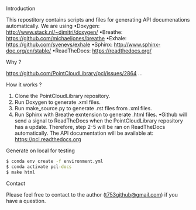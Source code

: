﻿Introduction

This repostitory contains scripts and files for generating API documenations automatically. We are using
•Doxygen: http://www.stack.nl/~dimitri/doxygen/
•Breathe: https://github.com/michaeljones/breathe
•Exhale: https://github.com/svenevs/exhale
•Sphinx: http://www.sphinx-doc.org/en/stable/
•ReadTheDocs: https://readthedocs.org/

Why ?

https://github.com/PointCloudLibrary/pcl/issues/2864
...


How it works ?
1. Clone the PointCloudLibrary repository.
2. Run Doxygen to generate .xml files.
3. Run make_source.py to generate .rst files from .xml files.
4. Run Sphinx with Breathe exntension to generate .html files.
•Github will send a signal to ReadTheDocs when the PointCloudLibrary repository has a update. 
 Therefore, step 2-5 will be ran on ReadTheDocs automatically. 
 The API documentation will be available at: https://pcl.readthedocs.org

Generate on local for testing
```cmd
$ conda env create -f environment.yml
$ conda activate pcl-docs
$ make html
```

Contact

Please feel free to contact to the author (t753github@gmail.com) if you have a question.
